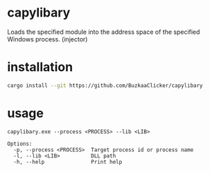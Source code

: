 # capylibary
Loads the specified module into the address space of the specified Windows process. (injector)

# installation
```bash
cargo install --git https://github.com/BuzkaaClicker/capylibary
```

# usage
```
capylibary.exe --process <PROCESS> --lib <LIB>
```
```
Options:
  -p, --process <PROCESS>  Target process id or process name
  -l, --lib <LIB>          DLL path
  -h, --help               Print help
```
